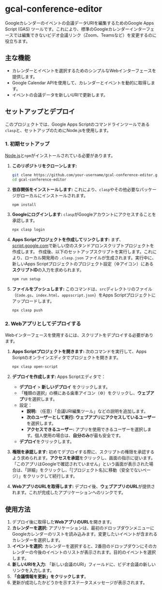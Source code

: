 # gcal-conference-editor

Googleカレンダーのイベントの会議データURIを編集するためのGoogle Apps Script (GAS) ツールです。これにより、標準のGoogleカレンダーインターフェースでは編集できないビデオ会議リンク（Zoom、Teamsなど）を変更するのに役立ちます。

## 主な機能

- カレンダーとイベントを選択するためのシンプルなWebインターフェースを提供します。
- Google Calendar APIを使用して、カレンダーとイベントを動的に取得します。
- イベントの会議データを新しいURIで更新します。

## セットアップとデプロイ

このプロジェクトでは、Google Apps Scriptのコマンドラインツールである`clasp`と、セットアップのためにNode.jsを使用します。

### 1. 初期セットアップ

[Node.js](https://nodejs.org/)と`npm`がインストールされている必要があります。

1.  **このリポジトリをクローンします:**
    ```bash
    git clone https://github.com/your-username/gcal-conference-editor.git
    cd gcal-conference-editor
    ```

2.  **依存関係をインストールします:**
    これにより、`clasp`やその他必要なパッケージがローカルにインストールされます。
    ```bash
    npm install
    ```

3.  **Googleにログインします:**
    `clasp`がGoogleアカウントにアクセスすることを承認します。
    ```bash
    npx clasp login
    ```

4.  **Apps Scriptプロジェクトを作成してリンクします:**
    まず、[script.google.com](https://script.google.com/home/projects/create)で新しい空のスタンドアロンスクリプトプロジェクトを作成します。
    作成後、以下のセットアップスクリプトを実行します。これにより、ローカル開発用の `.clasp.json` ファイルが生成されます。実行中に、新しいApps Scriptプロジェクトのプロジェクト設定（⚙️アイコン）にある**スクリプトID**の入力を求められます。
    ```bash
    npm run setup
    ```

5.  **ファイルをプッシュします:**
    このコマンドは、`src`ディレクトリのファイル（`Code.gs`、`index.html`、`appsscript.json`）をApps Scriptプロジェクトにアップロードします。
    ```bash
    npx clasp push
    ```

### 2. Webアプリとしてデプロイする

Webインターフェースを使用するには、スクリプトをデプロイする必要があります。

1.  **Apps Scriptプロジェクトを開きます:**
    次のコマンドを実行して、Apps Scriptのオンラインエディタでプロジェクトを開きます。
    ```bash
    npx clasp open-script
    ```

2.  **デプロイを作成します:**
    Apps Scriptエディタで：
    - **デプロイ** > **新しいデプロイ** をクリックします。
    - 「種類の選択」の横にある歯車アイコン（⚙️）をクリックし、**ウェブアプリ**を選択します。
    - 設定：
        - **説明:** （任意）「会議URI編集ツール」などの説明を追加します。
        - **次のユーザーとして実行:** **ウェブアプリにアクセスしているユーザー** を選択します。
        - **アクセスできるユーザー:** アプリを使用できるユーザーを選択します。個人使用の場合は、**自分のみ**が最も安全です。
    - **デプロイ**をクリックします。

3.  **権限を承認します:**
    初めてデプロイする際に、スクリプトの権限を承認するよう求められます。**アクセスを承認**をクリックし、画面の指示に従います。「このアプリはGoogleで確認されていません」という画面が表示された場合は、「詳細」をクリックし、「[プロジェクト名]に移動（安全でないページ）」をクリックして続行します。

4.  **WebアプリのURLを取得します:**
    デプロイ後、**ウェブアプリのURL**が提供されます。これが完成したアプリケーションへのリンクです。

## 使用方法

1.  デプロイ後に取得した**WebアプリのURL**を開きます。
2.  **カレンダーを選択:** アプリケーションは、最初のドロップダウンメニューにGoogleカレンダーのリストを読み込みます。変更したいイベントが含まれるカレンダーを選択します。
3.  **イベントを選択:** カレンダーを選択すると、2番目のドロップダウンにそのカレンダーの今後のイベントのリストが表示されます。目的のイベントを選択します。
4.  **新しいURIを入力:** 「新しい会議のURI」フィールドに、ビデオ会議の新しいリンクを入力します。
5.  **「会議情報を更新」をクリックします**。
6.  更新が成功したかどうかを示すステータスメッセージが表示されます。